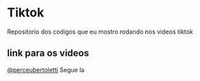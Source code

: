# Tiktok
Repositorio dos codigos que eu mostro rodando nos videos tiktok

## link para os videos 
[@perceubertoletti](https://www.tiktok.com/@perceubertoletti) Segue la 
